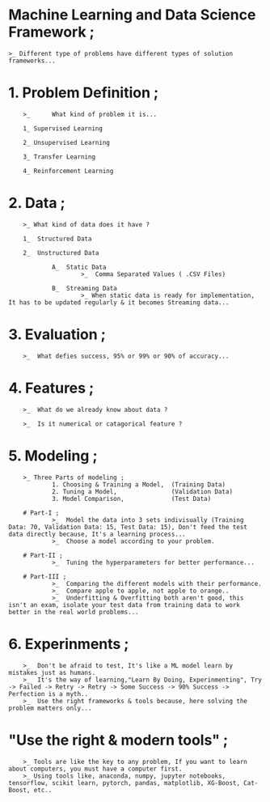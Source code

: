 # Machine Learning and Data Science Framework ;

    >_ Different type of problems have different types of solution frameworks...


# 1. Problem Definition ;
        >_      What kind of problem it is...

        1_ Supervised Learning

        2_ Unsupervised Learning

        3_ Transfer Learning

        4_ Reinforcement Learning


# 2. Data ;
        >_ What kind of data does it have ?

        1_  Structured Data

        2_  Unstructured Data

                A_  Static Data
                        >_  Comma Separated Values ( .CSV Files)

                B_  Streaming Data
                        >_ When static data is ready for implementation, It has to be updated regularly & it becomes Streaming data...


# 3. Evaluation ;
        >_  What defies success, 95% or 99% or 90% of accuracy...

    
# 4. Features ;
        >_  What do we already know about data ?

        >_  Is it numerical or catagorical feature ?


# 5. Modeling ;
        >_ Three Parts of modeling ;
                1. Choosing & Training a Model,  (Training Data)
                2. Tuning a Model,               (Validation Data)
                3. Model Comparison,             (Test Data)

        # Part-I ;
                >_  Model the data into 3 sets indivisually (Training Data: 70, Validation Data: 15, Test Data: 15), Don't feed the test data directly because, It's a learning process...
                >_  Choose a model according to your problem.

        # Part-II ;
                >_  Tuning the hyperparameters for better performance...

        # Part-III ;
                >_  Comparing the different models with their performance.
                >_  Compare apple to apple, not apple to orange..
                >_  Underfitting & Overfitting both aren't good, this isn't an exam, isolate your test data from training data to work better in the real world problems...


# 6. Experinments ;
        >_  Don't be afraid to test, It's like a ML model learn by mistakes just as humans.
        >_  It's the way of learning,"Learn By Doing, Experinmenting", Try -> Failed -> Retry -> Retry -> Some Success -> 90% Success -> Perfection is a myth..
        >_  Use the right frameworks & tools because, here solving the problem matters only...





# "Use the right & modern tools" ;
        >_ Tools are like the key to any problem, If you want to learn about computers, you must have a computer first.
        >_ Using tools like, anaconda, numpy, jupyter notebooks, tensorflow, scikit learn, pytorch, pandas, matplotlib, XG-Boost, Cat-Boost, etc.. 
        



